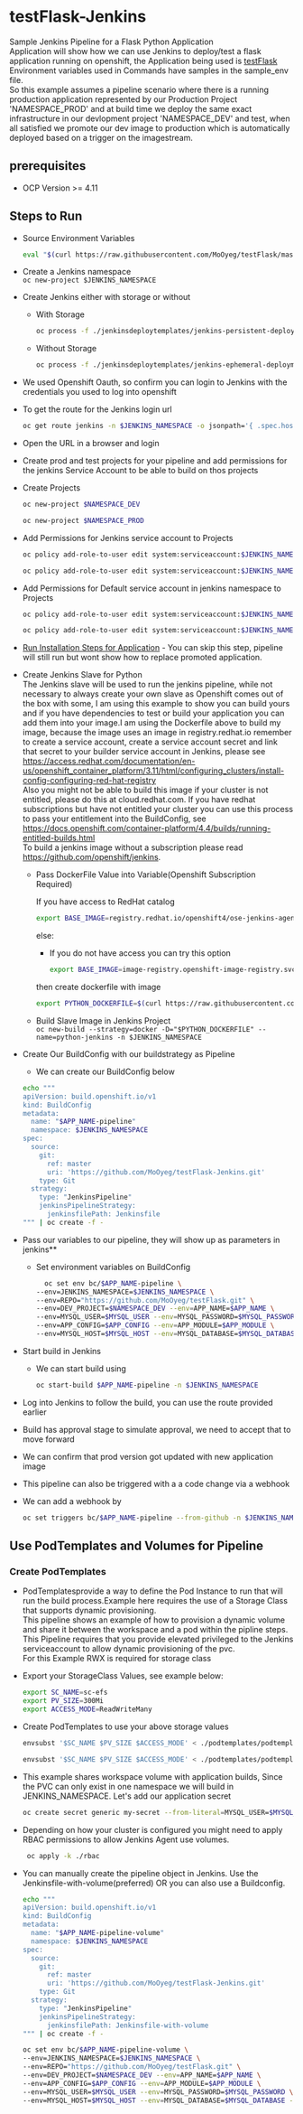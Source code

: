 # testFlask-Jenkins

Sample Jenkins Pipeline for a Flask Python Application  
Application will show how we can use Jenkins to deploy/test a flask application running on openshift, the Application being used is [testFlask](https://github.com/MoOyeg/testFlask.git)  
Environment variables used in Commands have samples in the sample_env file.  
So this example assumes a pipeline scenario where there is a running production application represented by our Production Project 'NAMESPACE_PROD' and at build time we deploy the same exact infrastructure in our devlopment project 'NAMESPACE_DEV' and test, when all satisfied we promote our dev image to production which is automatically deployed based on a trigger on the imagestream.

## prerequisites
- OCP Version >= 4.11

## Steps to Run

- Source Environment Variables
  ```bash
  eval "$(curl https://raw.githubusercontent.com/MoOyeg/testFlask/master/sample_env)"
  ```

- Create a Jenkins namespace  
  `oc new-project $JENKINS_NAMESPACE`

- Create Jenkins either with storage or without
  
  - With Storage  

    ```bash
    oc process -f ./jenkinsdeploytemplates/jenkins-persistent-deployment.yaml | oc apply -f - -n $JENKINS_NAMESPACE
    ```

  - Without Storage

    ```bash
    oc process -f ./jenkinsdeploytemplates/jenkins-ephemeral-deployment.yaml | oc apply -f - -n $JENKINS_NAMESPACE
    ```

- We used Openshift Oauth, so confirm you can login to Jenkins with the credentials you used to log into openshift

- To get the route for the Jenkins login url  
  ```bash
  oc get route jenkins -n $JENKINS_NAMESPACE -o jsonpath='{ .spec.host }'
  ```

- Open the URL in a browser and login

- Create prod and test projects for your pipeline and add permissions for the jenkins Service Account to be able to build on thos projects

- Create Projects  
  ```bash
  oc new-project $NAMESPACE_DEV
  ```  
  ```bash
  oc new-project $NAMESPACE_PROD
  ```

- Add Permissions for Jenkins service account to Projects  
  ```bash
  oc policy add-role-to-user edit system:serviceaccount:$JENKINS_NAMESPACE:jenkins -n $NAMESPACE_DEV 

  oc policy add-role-to-user edit system:serviceaccount:$JENKINS_NAMESPACE:jenkins -n $NAMESPACE_PROD
  ```

- Add Permissions for Default service account in jenkins namespace to Projects  
  ```bash
  oc policy add-role-to-user edit system:serviceaccount:$JENKINS_NAMESPACE:default -n $NAMESPACE_DEV

  oc policy add-role-to-user edit system:serviceaccount:$JENKINS_NAMESPACE:default -n $NAMESPACE_PROD
  ```

- [Run Installation Steps for Application](https://github.com/MoOyeg/testFlask#steps-to-build-and-run-application) - You can skip this step, pipeline will still run but wont show how to replace promoted application.
 
<!-- - Create our Infrastructure Secret in our Development and Production  
  `oc create secret generic my-secret --from-literal=MYSQL_USER=$MYSQL_USER --from-literal=MYSQL_PASSWORD=$MYSQL_PASSWORD -n $NAMESPACE_DEV`  
  `oc create secret generic my-secret --from-literal=MYSQL_USER=$MYSQL_USER --from-literal=MYSQL_PASSWORD=$MYSQL_PASSWORD -n $NAMESPACE_PROD`

- Create our Database in Production  
  `oc new-app $MYSQL_HOST --env=MYSQL_DATABASE=$MYSQL_DATABASE -l db=mysql -l app=testflask --as-deployment-config=true -n $NAMESPACE_PROD`

- Set our Secret on the Production Database  
  `oc set env dc/$MYSQL_HOST --from=secret/my-secret -n $NAMESPACE_PROD`

- Create our Production Application  
  `oc new-app https://github.com/MoOyeg/testFlask.git --name=$APP_NAME -l app=testflask --strategy=source --env=APP_CONFIG=./gunicorn/gunicorn.conf.py --env=APP_MODULE=runapp:app --env=MYSQL_HOST=$MYSQL_HOST --env=MYSQL_DATABASE=$MYSQL_DATABASE --as-deployment-config=true -n $NAMESPACE_PROD`

- Set our Secret on the Production Application  
  `oc set env dc/$APP_NAME --from=secret/my-secret -n $NAMESPACE_PROD`

- Expose our Production Application to the External World  
  `oc expose svc/$APP_NAME -n $NAMESPACE_PROD`

- Label our Projects for the Development Console

```bash
   oc label dc/$APP_NAME app.kubernetes.io/part-of=$APP_NAME -n $NAMESPACE_PROD
   oc label dc/$MYSQL_HOST app.kubernetes.io/part-of=$APP_NAME -n $NAMESPACE_PROD
   oc annotate dc/$APP_NAME app.openshift.io/connects-to=$MYSQL_HOST -n $NAMESPACE_PROD
``` -->

- Create Jenkins Slave for Python  
  The Jenkins slave will be used to run the jenkins pipeline, while not necessary to always create your own slave as
  Openshift comes out of the box with some, I am using this example to show you can build yours and if you have dependencies
  to test or build your application you can add them into your image.I am using the Dockerfile above to build my image, because the image uses an image in registry.redhat.io remember to create a service account, create a service account secret and link that secret to your builder service account in Jenkins, please see https://access.redhat.com/documentation/en-us/openshift_container_platform/3.11/html/configuring_clusters/install-config-configuring-red-hat-registry  
  Also you might not be able to build this image if your cluster is not entitled, please do this at cloud.redhat.com. If you have redhat subscriptions but have not entitled your cluster you can use this process to pass your entitlement into the BuildConfig, see https://docs.openshift.com/container-platform/4.4/builds/running-entitled-builds.html  
  To build a jenkins image without a subscription please read https://github.com/openshift/jenkins.

  - Pass DockerFile Value into Variable(Openshift Subscription Required)
    
    If you have access to RedHat catalog
    ```bash
    export BASE_IMAGE=registry.redhat.io/openshift4/ose-jenkins-agent-base:v4.10.0
    ``` 
    else:  
      - If you do not have access you can try this option
        ```bash
        export BASE_IMAGE=image-registry.openshift-image-registry.svc:5000/openshift/jenkins-agent-base:latest
        ``` 
    then create dockerfile with image
    ```bash
    export PYTHON_DOCKERFILE=$(curl https://raw.githubusercontent.com/MoOyeg/testFlask-Jenkins/master/Dockerfile | envsubst )
    ```

  - Build Slave Image in Jenkins Project  
    `oc new-build --strategy=docker -D="$PYTHON_DOCKERFILE" --name=python-jenkins -n $JENKINS_NAMESPACE`

<!-- - Expose Jenkins Service as a route  
  `oc expose svc/jenkins -n $JENKINS_NAMESPACE`

- You can Login to Jenkins WebPage to see how it is configures, get jenkins route by  
  `oc get route jenkins -n $JENKINS_NAMESPACE -o jsonpath='{ .spec.host }' ` -->

- Create Our BuildConfig with our buildstrategy as Pipeline

  - We can create our BuildConfig below

  ```bash
  echo """
  apiVersion: build.openshift.io/v1
  kind: BuildConfig
  metadata:
    name: "$APP_NAME-pipeline"
    namespace: $JENKINS_NAMESPACE
  spec:
    source:
      git:
        ref: master
        uri: 'https://github.com/MoOyeg/testFlask-Jenkins.git'
      type: Git
    strategy:
      type: "JenkinsPipeline"
      jenkinsPipelineStrategy:
        jenkinsfilePath: Jenkinsfile
  """ | oc create -f -
  ```

- Pass our variables to our pipeline, they will show up as parameters in jenkins**

  - Set environment variables on BuildConfig

    ```bash
      oc set env bc/$APP_NAME-pipeline \
    --env=JENKINS_NAMESPACE=$JENKINS_NAMESPACE \
    --env=REPO="https://github.com/MoOyeg/testFlask.git" \
    --env=DEV_PROJECT=$NAMESPACE_DEV --env=APP_NAME=$APP_NAME \
    --env=MYSQL_USER=$MYSQL_USER --env=MYSQL_PASSWORD=$MYSQL_PASSWORD \
    --env=APP_CONFIG=$APP_CONFIG --env=APP_MODULE=$APP_MODULE \
    --env=MYSQL_HOST=$MYSQL_HOST --env=MYSQL_DATABASE=$MYSQL_DATABASE --env=PROD_PROJECT=$NAMESPACE_PROD -n $JENKINS_NAMESPACE
    ```

- Start build in Jenkins

  - We can start build using

    ```bash
    oc start-build $APP_NAME-pipeline -n $JENKINS_NAMESPACE
    ```

- Log into Jenkins to follow the build, you can use the route provided earlier

- Build has approval stage to simulate approval, we need to accept that to move forward

- We can confirm that prod version got updated with new application image

- This pipeline can also be triggered with a a code change via a webhook

- We can add a webhook by

  ```bash
  oc set triggers bc/$APP_NAME-pipeline --from-github -n $JENKINS_NAMESPACE
  ```

## Use PodTemplates and Volumes for Pipeline

### Create PodTemplates

- PodTemplatesprovide a way to define the Pod Instance to run that will run the build process.Example here requires the use of a Storage Class that supports dynamic provisioning.  
This pipeline shows an example of how to provision a dynamic volume and share it between the workspace and a pod within the pipline steps. 
This Pipeline requires that you provide elevated privileged to the Jenkins serviceaccount to allow dynamic provisioning of the pvc.  
For this Example RWX is required for storage class

- Export your StorageClass Values, see example below:  

  ```bash
  export SC_NAME=sc-efs
  export PV_SIZE=300Mi
  export ACCESS_MODE=ReadWriteMany
  ```

- Create PodTemplates to use your above storage values

  ```bash
  envsubst '$SC_NAME $PV_SIZE $ACCESS_MODE' < ./podtemplates/podtemplate-dynamic-volume-rwx.yaml | oc create -n $JENKINS_NAMESPACE -f -
  ```

  ```bash
  envsubst '$SC_NAME $PV_SIZE $ACCESS_MODE' < ./podtemplates/podtemplate-python-inherit-dynamic-volume.yaml | oc create -n $JENKINS_NAMESPACE -f -
  ```

- This example shares workspace volume with application builds, Since the PVC can only exist in one namespace we will build in JENKINS_NAMESPACE. Let's add our application secret

  ```bash
  oc create secret generic my-secret --from-literal=MYSQL_USER=$MYSQL_USER --from-literal=MYSQL_PASSWORD=$MYSQL_PASSWORD -n $JENKINS_NAMESPACE
  ```

- Depending on how your cluster is configured you might need to apply RBAC permissions to allow Jenkins Agent use volumes.

  ```bash
   oc apply -k ./rbac
  ```

- You can manually create the pipeline object in Jenkins. Use the Jenkinsfile-with-volume(preferred) OR you can also use a Buildconfig.  

  ```bash
  echo """
  apiVersion: build.openshift.io/v1
  kind: BuildConfig
  metadata:
    name: "$APP_NAME-pipeline-volume"
    namespace: $JENKINS_NAMESPACE
  spec:
    source:
      git:
        ref: master
        uri: 'https://github.com/MoOyeg/testFlask-Jenkins.git'
      type: Git
    strategy:
      type: "JenkinsPipeline"
      jenkinsPipelineStrategy:
        jenkinsfilePath: Jenkinsfile-with-volume
  """ | oc create -f -
  ```

  ```bash
  oc set env bc/$APP_NAME-pipeline-volume \
  --env=JENKINS_NAMESPACE=$JENKINS_NAMESPACE \
  --env=REPO="https://github.com/MoOyeg/testFlask.git" \
  --env=DEV_PROJECT=$NAMESPACE_DEV --env=APP_NAME=$APP_NAME \
  --env=APP_CONFIG=$APP_CONFIG --env=APP_MODULE=$APP_MODULE \
  --env=MYSQL_USER=$MYSQL_USER --env=MYSQL_PASSWORD=$MYSQL_PASSWORD \
  --env=MYSQL_HOST=$MYSQL_HOST --env=MYSQL_DATABASE=$MYSQL_DATABASE --env=PROD_PROJECT=$NAMESPACE_PROD -n $JENKINS_NAMESPACE
  ```
